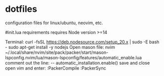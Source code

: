 # dotfiles
configuration files for linux/ubuntu, neovim, etc.


#init.lua requirements
requires Node version >=14

Terminal: 
curl -fsSL https://deb.nodesource.com/setup_20.x | sudo -E bash -
sudo apt-get install -y nodejs
Open mason file: nvim ~/.local/share/nvim/site/pack/packer/start/mason-lspconfig.nvim/lua/mason-lspconfig/features/automatic_enable.lua
comment out the line:
  -- automatic_installation.enable()
  save and close
open vim and enter: 
  :PackerCompile
  :PackerSync

